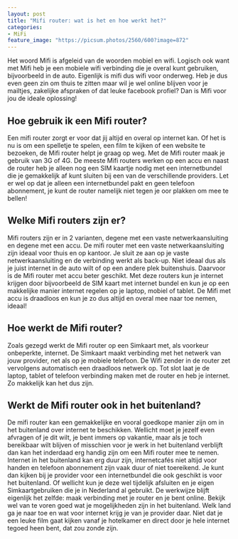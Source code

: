 ```yaml
---
layout: post
title: "Mifi router: wat is het en hoe werkt het?"
categories:
- MiFi
feature_image: "https://picsum.photos/2560/600?image=872"
---
```

Het woord Mifi is afgeleid van de woorden mobiel en wifi. Logisch ook want met Mifi heb je een mobiele wifi verbinding die je overal kunt gebruiken, bijvoorbeeld in de auto. Eigenlijk is mifi dus wifi voor onderweg. Heb je dus even geen zin om thuis te zitten maar wil je wel online blijven voor je mailtjes, zakelijke afspraken of dat leuke facebook profiel? Dan is Mifi voor jou de ideale oplossing!
## Hoe gebruik ik een Mifi router?
Een mifi router zorgt er voor dat jij altijd en overal op internet kan. Of het is nu is om een spelletje te spelen, een film te kijken of een website te bezoeken, de Mifi router helpt je graag op weg. Met de Mifi router maak je gebruik van 3G of 4G. De meeste Mifi routers werken op een accu en naast de router heb je alleen nog een SIM kaartje nodig met een internetbundel die je gemakkelijk af kunt sluiten bij een van de verschillende providers. Let er wel op dat je alleen een internetbundel pakt en geen telefoon abonnement, je kunt de router namelijk niet tegen je oor plakken om mee te bellen!
## Welke Mifi routers zijn er?
Mifi routers zijn er in 2 varianten, degene met een vaste netwerkaansluiting en degene met een accu. De mifi router met een vaste netwerkaansluiting zijn ideaal voor thuis en op kantoor. Je sluit ze aan op je vaste netwerkaansluiting en de verbinding werkt als back-up. Niet ideaal dus als je juist internet in de auto wilt of op een andere plek buitenshuis. Daarvoor is de Mifi router met accu beter geschikt. Met deze routers kun je internet krijgen door bijvoorbeeld de SIM kaart met internet bundel en kun je op een makkelijke manier internet regelen op je laptop, mobiel of tablet. De Mifi met accu is draadloos en kun je zo dus altijd en overal mee naar toe nemen, ideaal!
## Hoe werkt de Mifi router?
Zoals gezegd werkt de Mifi router op een Simkaart met, als voorkeur onbeperkte, internet. De Simkaart maakt verbinding met het netwerk van jouw provider, net als op je mobiele telefoon. De Wifi zender in de router zet vervolgens automatisch een draadloos netwerk op. Tot slot laat je de laptop, tablet of telefoon verbinding maken met de router en heb je internet. Zo makkelijk kan het dus zijn.
## Werkt de Mifi router ook in het buitenland?
De mifi router kan een gemakkelijke en vooral goedkope manier zijn om in het buitenland over internet te beschikken. Wellicht moet je jezelf even afvragen of je dit wilt, je bent immers op vakantie, maar als je toch bereikbaar wilt blijven of misschien voor je werk in het buitenland verblijft dan kan het inderdaad erg handig zijn om een Mifi router mee te nemen. Internet in het buitenland kan erg duur zijn, internetcafés niet altijd voor handen en telefoon abonnement zijn vaak duur of niet toereikend. Je kunt dan kijken bij je provider voor een internetbundel die ook geschikt is voor het buitenland. Of wellicht kun je deze wel tijdelijk afsluiten en je eigen Simkaartgebruiken die je in Nederland al gebruikt. De werkwijze blijft eigenlijk het zelfde: maak verbinding met je router en je bent online. Bekijk wel van te voren goed wat je mogelijkheden zijn in het buitenland. Welk land ga je naar toe en wat voor internet krijg je van je provider daar. Niet dat je een leuke film gaat kijken vanaf je hotelkamer en direct door je hele internet tegoed heen bent, dat zou zonde zijn. 
